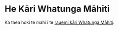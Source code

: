 # He Kāri Whatunga Māhiti

Ka taea hoki te mahi i te [rauemi kāri Whatunga Māhiti]("resources:resource" "sorting-network").